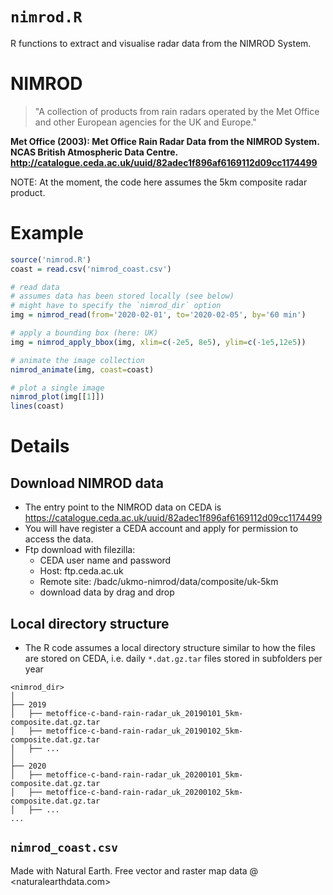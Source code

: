# `nimrod.R`

R functions to extract and visualise radar data from the NIMROD System.


# NIMROD

> "A collection of products from rain radars operated by the Met Office and
> other European agencies for the UK and Europe."

**Met Office (2003): Met Office Rain Radar Data from the NIMROD System. NCAS
British Atmospheric Data Centre.
<http://catalogue.ceda.ac.uk/uuid/82adec1f896af6169112d09cc1174499>**

NOTE: At the moment, the code here assumes the 5km composite radar product.


# Example

```r
source('nimrod.R')
coast = read.csv('nimrod_coast.csv')

# read data 
# assumes data has been stored locally (see below)
# might have to specify the `nimrod_dir` option
img = nimrod_read(from='2020-02-01', to='2020-02-05', by='60 min')

# apply a bounding box (here: UK)
img = nimrod_apply_bbox(img, xlim=c(-2e5, 8e5), ylim=c(-1e5,12e5))

# animate the image collection
nimrod_animate(img, coast=coast)

# plot a single image
nimrod_plot(img[[1]])
lines(coast)
```


# Details 

## Download NIMROD data

- The entry point to the NIMROD data on CEDA is
  <https://catalogue.ceda.ac.uk/uuid/82adec1f896af6169112d09cc1174499>
- You will have register a CEDA account and apply for permission to access the
  data.
- Ftp download with filezilla:
  - CEDA user name and password
  - Host: ftp.ceda.ac.uk 
  - Remote site: /badc/ukmo-nimrod/data/composite/uk-5km
  - download data by drag and drop 


## Local directory structure

- The R code assumes a local directory structure similar to how the files are
  stored on CEDA, i.e. daily `*.dat.gz.tar` files stored in subfolders per year
  
```
<nimrod_dir>
│
├── 2019
│   ├── metoffice-c-band-rain-radar_uk_20190101_5km-composite.dat.gz.tar
│   ├── metoffice-c-band-rain-radar_uk_20190102_5km-composite.dat.gz.tar
│   ├── ...
│
├── 2020
│   ├── metoffice-c-band-rain-radar_uk_20200101_5km-composite.dat.gz.tar
│   ├── metoffice-c-band-rain-radar_uk_20200102_5km-composite.dat.gz.tar
│   ├── ...
...
```


## `nimrod_coast.csv`

Made with Natural Earth. Free vector and raster map data @ <naturalearthdata.com>



